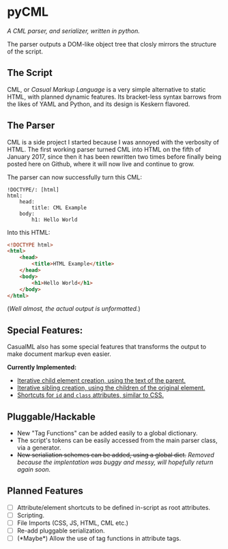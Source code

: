 # pyCML

*A CML parser, and serializer, written in python.*

The parser outputs a DOM-like object tree that closly mirrors the structure of the script.


## The Script

CML, or *Casual Markup Language* is a very simple alternative to static HTML, with planned dynamic features. Its bracket-less syntax barrows from the likes of YAML and Python, and its design is Keskern flavored.


## The Parser

CML is a side project I started because I was annoyed with the verbosity of HTML. The first working parser turned CML into HTML on the fifth of January 2017, since then it has been rewritten two times before finally being posted here on Github, where it will now live and continue to grow.

The parser can now successfully turn this CML:

```cml
!DOCTYPE/: [html]
html:
	head:
		title: CML Example
	body:
		h1: Hello World
```

Into this HTML:

```html
<!DOCTYPE html>
<html>
	<head>
		<title>HTML Example</title>
	</head>
	<body>
		<h1>Hello World</h1>
	</body>
</html>
```

(*Well almost, the actual output is unformatted.*)


## Special Features:

CasualML also has some special features that transforms the output to make document markup even easier.

**Currently Implemented:**

- [Iterative child element creation, using the text of the parent.](https://github.com/Izacht13/pyCML/wiki/Child-Iterator)
- [Iterative sibling creation, using the children of the original element.](https://github.com/Izacht13/pyCML/wiki/Sibling-Iterator)
- [Shortcuts for `id` and `class` attributes, similar to CSS.](https://github.com/Izacht13/pyCML/wiki/Shortcuts)


## Pluggable/Hackable

- New "Tag Functions" can be added easily to a global dictionary.
- The script's tokens can be easily accessed from the main parser class, via a generator.
- ~~New serialiation schemes can be added, using a global dict.~~
  *Removed because the implentation was buggy and messy, will hopefully return again soon.*
	
	
## Planned Features
- [ ] Attribute/element shortcuts to be defined in-script as root attributes.
- [ ] Scripting.
- [ ] File Imports (CSS, JS, HTML, CML etc.)
- [ ] Re-add pluggable serialization.
- [ ] \(\*Maybe\*\) Allow the use of tag functions in attribute tags.
